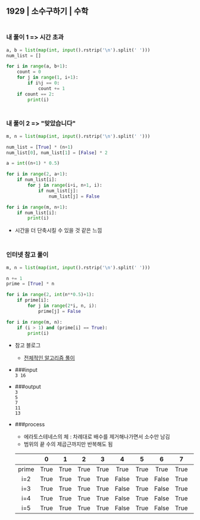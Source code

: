 ## 1929 | 소수구하기 | 수학

### <br>내 풀이 1 => 시간 초과
```python
a, b = list(map(int, input().rstrip('\n').split(' ')))
num_list = []

for i in range(a, b+1):
    count = 0
    for j in range(1, i+1):
        if i%j == 0:
            count += 1
    if count == 2:
        print(i)
```

### <br>내 풀이 2 => "맞았습니다"
```python
m, n = list(map(int, input().rstrip('\n').split(' ')))

num_list = [True] * (n+1)
num_list[0], num_list[1] = [False] * 2

a = int((n+1) * 0.5)

for i in range(2, a+1):
    if num_list[i]:
        for j in range(i+i, n+1, i):
            if num_list[j]:
                num_list[j] = False

for i in range(m, n+1):
    if num_list[i]:
        print(i)
```
+ 시간을 더 단축시킬 수 있을 것 같은 느낌

### <br>인터넷 참고 풀이
```python
m, n = list(map(int, input().rstrip('\n').split(' ')))

n += 1
prime = [True] * n

for i in range(2, int(n**0.5)+1):
    if prime[i]:
        for j in range(2*i, n, i):
            prime[j] = False

for i in range(m, n):
    if (i > 1) and (prime[i] == True):
        print(i)
```
+ 참고 블로그
    - [전체적인 알고리즘 풀이](https://leejunggae.tistory.com/3)
+ ###input<br>
    `3 16`
+ ###output<br>
    `3`   
    `5`   
    `7`   
    `11`     
    `13`    
+ ###process<br>
    - 에라토스테네스의 체 : 차례대로 배수를 제거해나가면서 소수만 남김
    - 범위의 끝 수의 제곱근까지만 반복해도 됨
    
    | |0|1|2|3|4|5|6|7|8|9|10|11|12|13|14|15|16|
    |:---:|:---:|:---:|:---:|:---:|:---:|:---:|:---:|:---:|:---:|:---:|:---:|:---:|:---:|:---:|:---:|:---:|:---:|
    |prime|True|True|True|True|True|True|True|True|True|True|True|True|True|True|True|True|True|
    |i=2|True|True|True|True|False|True|False|True|False|True|False|True|False|True|False|True|False|
    |i=3|True|True|True|True|False|True|False|True|False|False|False|True|False|True|False|False|False|
    |i=4|True|True|True|True|False|True|False|True|False|False|False|True|False|True|False|False|False|
    |i=5|True|True|True|True|False|True|False|True|False|False|False|True|False|True|False|False|False|